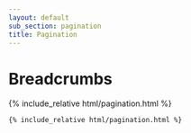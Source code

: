 ```yaml
---
layout: default
sub_section: pagination
title: Pagination
---
```


# Breadcrumbs

<div class="site-c-showcase">
{% include_relative html/pagination.html %}
</div>

```html
{% include_relative html/pagination.html %}
```